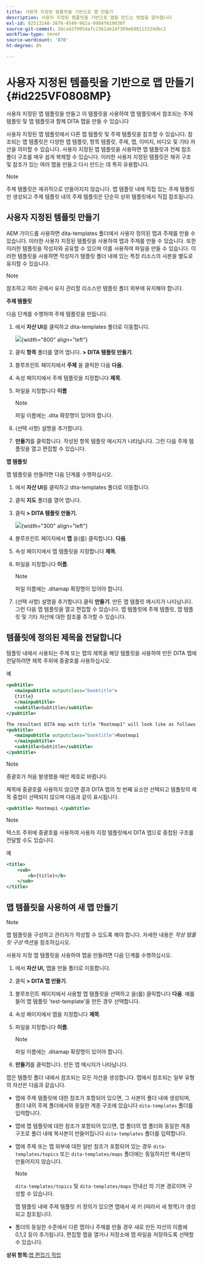 ```yaml
---
title: 사용자 지정된 템플릿을 기반으로 맵 만들기
description: 사용자 지정된 템플릿을 기반으로 맵을 만드는 방법을 알아봅니다
exl-id: 02513148-3876-4549-962a-9984f619030f
source-git-commit: 3bca42f0954afc2362ab24f369e698113324dbc3
workflow-type: tm+mt
source-wordcount: '870'
ht-degree: 0%

---
```


# 사용자 지정된 템플릿을 기반으로 맵 만들기 {#id225VF0808MP}

사용자 지정된 맵 템플릿을 만들고 이 템플릿을 사용하여 맵 템플릿에서 참조되는 주제 템플릿 및 맵 템플릿과 함께 DITA 맵을 만들 수 있습니다

사용자 지정된 맵 템플릿에서 다른 맵 템플릿 및 주제 템플릿을 참조할 수 있습니다. 참조되는 맵 템플릿은 다양한 맵 템플릿, 항목 템플릿, 주제, 맵, 이미지, 비디오 및 기타 자산을 의미할 수 있습니다. 사용자 지정된 맵 템플릿을 사용하면 맵 템플릿과 전체 참조 폴더 구조를 매우 쉽게 복제할 수 있습니다. 이러한 사용자 지정된 템플릿은 재귀 구조 및 참조가 있는 여러 맵을 만들고 다시 만드는 데 특히 유용합니다.

>[!NOTE]
>
> 주제 템플릿은 재귀적으로 만들어지지 않습니다. 맵 템플릿 내에 직접 있는 주제 템플릿만 생성되고 주제 템플릿 내의 주제 템플릿은 단순히 상위 템플릿에서 직접 참조됩니다.

## 사용자 지정된 템플릿 만들기

AEM 가이드를 사용하면 dita-templates 폴더에서 사용자 정의된 맵과 주제를 만들 수 있습니다. 이러한 사용자 지정된 템플릿을 사용하여 맵과 주제를 만들 수 있습니다. 또한 이러한 템플릿을 작성자와 공유할 수 있으며 이를 사용하여 파일을 만들 수 있습니다. 이러한 템플릿을 사용하면 작성자가 템플릿 폴더 내에 있는 특정 리소스의 사본을 별도로 유지할 수 있습니다.

>[!NOTE]
>
> 참조하고 여러 곳에서 유지 관리할 리소스만 템플릿 폴더 외부에 유지해야 합니다.

**주제 템플릿**

다음 단계를 수행하여 주제 템플릿을 만듭니다.

1. 에서 **자산 UI**&#x200B;를 클릭하고 dita-templates 폴더로 이동합니다.

   ![](images/dita-templates.png){width="800" align="left"}

1. 클릭 **항목** 폴더를 열어 엽니다. **\> DITA 템플릿 만들기**.
1. 블루프린트 페이지에서 **주제** 을 클릭한 다음 **다음.**
1. 속성 페이지에서 주제 템플릿을 지정합니다 **제목**.
1. 파일을 지정합니다 **이름**

   >[!NOTE]
   >
   > 파일 이름에는 .dita 확장명이 있어야 합니다.

1. \(선택 사항\) 설명을 추가합니다.
1. **만들기**&#x200B;를 클릭합니다. 작성된 항목 템플릿 메시지가 나타납니다. 그런 다음 주제 템플릿을 열고 편집할 수 있습니다.

**맵 템플릿**

맵 템플릿을 만들려면 다음 단계를 수행하십시오.

1. 에서 **자산 UI**&#x200B;를 클릭하고 dita-templates 폴더로 이동합니다.
1. 클릭 **지도** 폴더를 열어 엽니다.
1. 클릭 **\> DITA 템플릿 만들기.**

   ![](images/create-dita-template.png){width="300" align="left"}

1. 블루프린트 페이지에서 **맵** 을(를) 클릭합니다. **다음**.
1. 속성 페이지에서 맵 템플릿을 지정합니다 **제목**.
1. 파일을 지정합니다 **이름**.

   >[!NOTE]
   >
   > 파일 이름에는 .ditamap 확장명이 있어야 합니다.

1. (선택 사항\) 설명을 추가합니다.클릭 **만들기**. 만든 맵 템플릿 메시지가 나타납니다. 그런 다음 맵 템플릿을 열고 편집할 수 있습니다. 맵 템플릿에 주제 템플릿, 맵 템플릿 및 기타 자산에 대한 참조를 추가할 수 있습니다.

## 템플릿에 정의된 제목을 전달합니다

템플릿 내에서 사용되는 주제 또는 맵의 제목을 해당 템플릿을 사용하여 만든 DITA 맵에 전달하려면 제목 주위에 중괄호를 사용하십시오.

예

```XML
<pubtitle>
   <mainpubtitle outputclass="booktitle">
   {title}
   </mainpubtitle>
   <subtitle>Subtitle</subtitle>
</pubtitle>

The resultant DITA map with title "Rootmap1" will look like as follows:
<pubtitle>
   <mainpubtitle outputclass="booktitle">Rootmap1
   </mainpubtitle>
   <subtitle>Subtitle</subtitle>
</pubtitle>
```

>[!NOTE]
> 중괄호가 처음 발생했을 때만 제호로 바뀝니다.

제목에 중괄호를 사용하지 않으면 결과 DITA 맵의 첫 번째 요소만 선택되고 템플릿의 제목 중첩이 선택되지 않으며 다음과 같이 표시됩니다.

```XML
<pubtitle> Rootmap1 </pubtitle>
```

>[!NOTE]
> 텍스트 주위에 중괄호를 사용하여 사용자 지정 템플릿에서 DITA 맵으로 중첩된 구조를 전달할 수도 있습니다.

예

```XML
<title>    
    <sub>        
        <b>{title}</b>    
    </sub>
</title>
```

## 맵 템플릿을 사용하여 새 맵 만들기

>[!NOTE]
>
> 맵 템플릿을 구성하고 관리자가 작성할 수 있도록 해야 합니다. 자세한 내용은 *작성 템플릿 구성* 섹션을 참조하십시오.

사용자 지정 맵 템플릿을 사용하여 맵을 만들려면 다음 단계를 수행하십시오.

1. 에서 **자산 UI,** 맵을 만들 폴더로 이동합니다.
1. 클릭 **\> DITA 맵 만들기**.
1. 블루프린트 페이지에서 사용할 맵 템플릿을 선택하고 을(를) 클릭합니다 **다음**. 예를 들어 맵 템플릿 &#39;test-template&#39;을 만든 경우 선택합니다.
1. 속성 페이지에서 맵을 지정합니다 **제목**.
1. 파일을 지정합니다 **이름**.

   >[!NOTE]
   >
   > 파일 이름에는 .ditamap 확장명이 있어야 합니다.

1. **만들기**&#x200B;를 클릭합니다. 만든 맵 메시지가 나타납니다.


맵은 템플릿 폴더 내에서 참조되는 모든 자산을 생성합니다. 맵에서 참조되는 일부 유형의 자산은 다음과 같습니다.

- 맵에 주제 템플릿에 대한 참조가 포함되어 있으면, 그 사본이 폴더 내에 생성되며, 폴더 내의 주제 폴더에서와 동일한 계층 구조에 있습니다 `dita-templates` 폴더를 입력합니다.
- 맵에 맵 템플릿에 대한 참조가 포함되어 있으면, 맵 폴더의 맵 폴더와 동일한 계층 구조로 폴더 내에 복사본이 만들어집니다 `dita-templates` 폴더를 입력합니다.
- 맵에 주제 또는 맵 외부에 대한 일반 참조가 포함되어 있는 경우 `dita-templates/topics` 또는 `dita-templates/maps` 폴더에는 동일하지만 복사본이 만들어지지 않습니다.

   >[!NOTE]
   >
   > `dita-templates/topics` 및 `dita-templates/maps` 안내선 의 기본 경로이며 구성할 수 있습니다.


   맵 템플릿 내에 주제 템플릿 키 정의가 있으면 맵에서 새 키 \(따라서 새 항목\)가 생성되고 참조됩니다.

- 폴더의 동일한 수준에서 다른 맵이나 주제를 만들 경우 새로 만든 자산의 이름에 0,1,2 등이 추가됩니다. 편집할 맵을 열거나 저장소에 맵 파일을 저장하도록 선택할 수 있습니다.

**상위 항목:**[&#x200B;맵 편집기 작업](map-editor.md)
